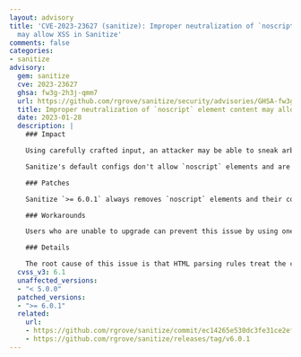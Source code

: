 ```yaml
---
layout: advisory
title: 'CVE-2023-23627 (sanitize): Improper neutralization of `noscript` element content
  may allow XSS in Sanitize'
comments: false
categories:
- sanitize
advisory:
  gem: sanitize
  cve: 2023-23627
  ghsa: fw3g-2h3j-qmm7
  url: https://github.com/rgrove/sanitize/security/advisories/GHSA-fw3g-2h3j-qmm7
  title: Improper neutralization of `noscript` element content may allow XSS in Sanitize
  date: 2023-01-28
  description: |
    ### Impact

    Using carefully crafted input, an attacker may be able to sneak arbitrary HTML through Sanitize `>= 5.0.0, < 6.0.1` when Sanitize is configured with a custom allowlist that allows `noscript` elements. This could result in XSS (cross-site scripting) or other undesired behavior when that HTML is rendered in a browser.

    Sanitize's default configs don't allow `noscript` elements and are not vulnerable. This issue only affects users who are using a custom config that adds `noscript` to the element allowlist.

    ### Patches

    Sanitize `>= 6.0.1` always removes `noscript` elements and their contents, even when `noscript` is in the allowlist.

    ### Workarounds

    Users who are unable to upgrade can prevent this issue by using one of Sanitize's default configs or by ensuring that their custom config does not include `noscript` in the element allowlist.

    ### Details

    The root cause of this issue is that HTML parsing rules treat the contents of a `noscript` element differently depending on whether scripting is enabled in the user agent. Nokogiri (the HTML parser Sanitize uses) doesn't support scripting so it follows the "scripting disabled" rules, but a web browser with scripting enabled will follow the "scripting enabled" rules. This means that Sanitize can't reliably make the contents of a `noscript` element safe for scripting enabled browsers. The safest thing to do is to remove the element and its contents entirely, which is now what Sanitize does in version 6.0.1 and later.
  cvss_v3: 6.1
  unaffected_versions:
  - "< 5.0.0"
  patched_versions:
  - ">= 6.0.1"
  related:
    url:
    - https://github.com/rgrove/sanitize/commit/ec14265e530dc3fe31ce2ef773594d3a97778d22
    - https://github.com/rgrove/sanitize/releases/tag/v6.0.1
---
```


